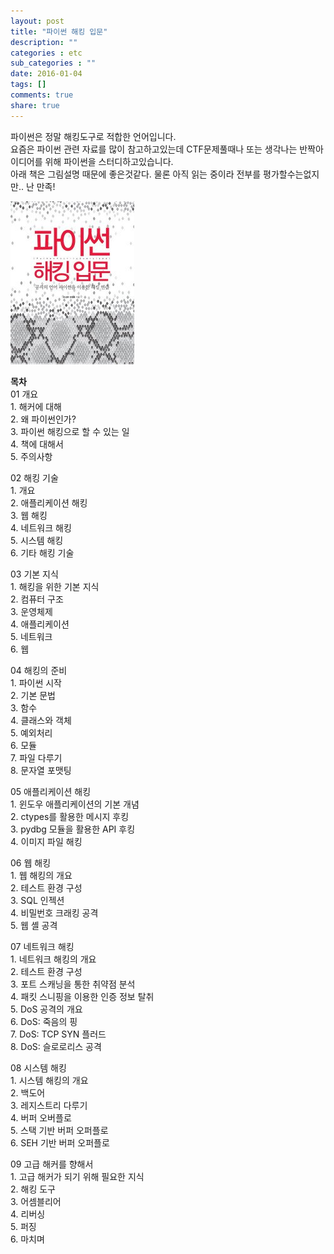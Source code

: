 ```yaml
---
layout: post
title: "파이썬 해킹 입문"
description: ""
categories : etc
sub_categories : ""
date: 2016-01-04
tags: []
comments: true
share: true
---
```


파이썬은 정말 해킹도구로 적합한 언어입니다.  
요즘은 파이썬 관련 자료를 많이 참고하고있는데 CTF문제풀때나 또는 생각나는 반짝아이디어를 위해 파이썬을 스터디하고있습니다.  
아래 책은 그림설명 때문에 좋은것같다. 물론 아직 읽는 중이라 전부를 평가할수는없지만.. 난 만족!  

  

  

  

![](/assets/images/posts/471/2404E23F568A3C9309F190.JPEG)

  

  

  
**목차**  
01 개요  
1\. 해커에 대해  
2\. 왜 파이썬인가?  
3\. 파이썬 해킹으로 할 수 있는 일  
4\. 책에 대해서  
5\. 주의사항  
  
02 해킹 기술  
1\. 개요  
2\. 애플리케이션 해킹  
3\. 웹 해킹  
4\. 네트워크 해킹  
5\. 시스템 해킹  
6\. 기타 해킹 기술  
  
03 기본 지식  
1\. 해킹을 위한 기본 지식  
2\. 컴퓨터 구조  
3\. 운영체제  
4\. 애플리케이션  
5\. 네트워크  
6\. 웹  
  
04 해킹의 준비  
1\. 파이썬 시작  
2\. 기본 문법  
3\. 함수  
4\. 클래스와 객체  
5\. 예외처리  
6\. 모듈  
7\. 파일 다루기  
8\. 문자열 포맷팅  
  
05 애플리케이션 해킹  
1\. 윈도우 애플리케이션의 기본 개념  
2\. ctypes를 활용한 메시지 후킹  
3\. pydbg 모듈을 활용한 API 후킹  
4\. 이미지 파일 해킹  
  
06 웹 해킹  
1\. 웹 해킹의 개요  
2\. 테스트 환경 구성  
3\. SQL 인젝션  
4\. 비밀번호 크래킹 공격  
5\. 웹 셸 공격  
  
07 네트워크 해킹  
1\. 네트워크 해킹의 개요  
2\. 테스트 환경 구성  
3\. 포트 스캐닝을 통한 취약점 분석  
4\. 패킷 스니핑을 이용한 인증 정보 탈취  
5\. DoS 공격의 개요  
6\. DoS: 죽음의 핑  
7\. DoS: TCP SYN 플러드  
8\. DoS: 슬로로리스 공격  
  
08 시스템 해킹  
1\. 시스템 해킹의 개요  
2\. 백도어  
3\. 레지스트리 다루기  
4\. 버퍼 오버플로  
5\. 스택 기반 버퍼 오퍼플로  
6\. SEH 기반 버퍼 오퍼플로  
  
09 고급 해커를 향해서  
1\. 고급 해커가 되기 위해 필요한 지식  
2\. 해킹 도구  
3\. 어셈블리어  
4\. 리버싱  
5\. 퍼징  
6\. 마치며  

